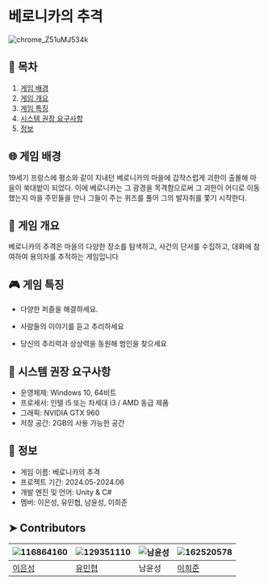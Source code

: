 # 베로니카의 추격

![chrome_Z51uMJ534k](https://github.com/SGteamproject2/se2_project/assets/162520578/13ba59fe-c291-4f10-a257-7abc2df3e2c5)

## 📝 목차
1. [게임 배경](게임-배경)
2. [게임 개요](게임-개요)
3. [게임 특징](게임-특징)
4. [시스템 권장 요구사항](시스템-권장-요구사항)
5. [정보](정보)

## 🌐 게임 배경
19세기 프랑스에 평소와 같이 지내던 베로니카의 마을에 갑작스럽게 괴한이 출몰해 마을이 쑥대밭이 되었다.
이에 베로니카는 그 광경을 목격함으로써 그 괴한이 어디로 이동했는지 마을 주민들을 만나 그들이 주는 퀴즈를 풀어 그의 발자취를 쫓기 시작한다.

## 📑 게임 개요
베로니카의 추격은 마을의 다양한 장소를 탐색하고, 사건의 단서를 수집하고, 대화에 참여하여 용의자를 추적하는 게임입니다 

## 🎮 게임 특징
- 다양한 퍼즐을 해결하세요.

- 사람들의 이야기를 듣고 추리하세요

- 당신의 추리력과 상상력을 동원해 범인을 찾으세요

## 💾 시스템 권장 요구사항
- 운영체제: Windows 10, 64비트
- 프로세서: 인텔 i5 또는 차세대 i3 / AMD 동급 제품
- 그래픽: NVIDIA GTX 960
- 저장 공간: 2GB의 사용 가능한 공간

## 📂 정보
- 게임 이름: 베로니카의 추격
- 프로젝트 기간: 2024.05-2024.06
- 개발 엔진 및 언어: Unity & C#
- 멤버:  이은성, 유민협, 남윤성, 이희준

## ➤  Contributors

|![116864160](https://github.com/SGteamproject2/se2_project/assets/162520578/5819a800-21cf-433a-9f8f-ac4cd9cafbbb)|![129351110](https://github.com/SGteamproject2/se2_project/assets/162520578/97f5fe11-4998-45a6-ac6e-85247a333764)|![남윤성](https://placehold.co/100x100)|![162520578](https://github.com/SGteamproject2/se2_project/assets/162520578/de708e82-9c34-4063-9f01-a30629b94206)|
|---|---|---|---|
|[이은성](https://github.com/Sim5252)|[유민협](https://github.com/asanari751)|남윤성|[이희준](https://github.com/Lee-Hee-Jun)|        
